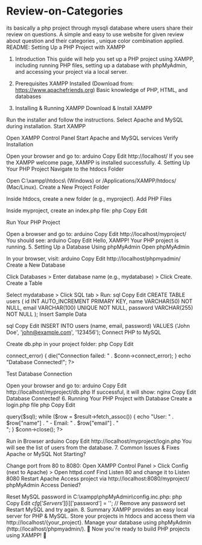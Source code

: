 # Review-on-Categories
its basically a php project through mysqli database where users share their review on questions. A simple and easy to use website for given review about question and their categories , unique color combination applied.
README: Setting Up a PHP Project with XAMPP
1. Introduction
This guide will help you set up a PHP project using XAMPP, including running PHP files, setting up a database with phpMyAdmin, and accessing your project via a local server.

2. Prerequisites
XAMPP Installed (Download from: https://www.apachefriends.org)
Basic knowledge of PHP, HTML, and databases
3. Installing & Running XAMPP
Download & Install XAMPP

Run the installer and follow the instructions.
Select Apache and MySQL during installation.
Start XAMPP

Open XAMPP Control Panel
Start Apache and MySQL services
Verify Installation

Open your browser and go to:
arduino
Copy
Edit
http://localhost/
If you see the XAMPP welcome page, XAMPP is installed successfully.
4. Setting Up Your PHP Project
Navigate to the htdocs Folder

Open C:\xampp\htdocs\ (Windows) or /Applications/XAMPP/htdocs/ (Mac/Linux).
Create a New Project Folder

Inside htdocs, create a new folder (e.g., myproject).
Add PHP Files

Inside myproject, create an index.php file:
php
Copy
Edit
<?php
echo "Hello, XAMPP! Your PHP project is running.";
?>
Run Your PHP Project

Open a browser and go to:
arduino
Copy
Edit
http://localhost/myproject/
You should see:
arduino
Copy
Edit
Hello, XAMPP! Your PHP project is running.
5. Setting Up a Database Using phpMyAdmin
Open phpMyAdmin

In your browser, visit:
arduino
Copy
Edit
http://localhost/phpmyadmin/
Create a New Database

Click Databases > Enter database name (e.g., mydatabase) > Click Create.
Create a Table

Select mydatabase > Click SQL tab > Run:
sql
Copy
Edit
CREATE TABLE users (
  id INT AUTO_INCREMENT PRIMARY KEY,
  name VARCHAR(50) NOT NULL,
  email VARCHAR(100) UNIQUE NOT NULL,
  password VARCHAR(255) NOT NULL
);
Insert Sample Data

sql
Copy
Edit
INSERT INTO users (name, email, password) VALUES
('John Doe', 'john@example.com', '123456');
Connect PHP to MySQL

Create db.php in your project folder:
php
Copy
Edit
<?php
$conn = new mysqli("localhost", "root", "", "mydatabase");

if ($conn->connect_error) {
    die("Connection failed: " . $conn->connect_error);
}
echo "Database Connected!";
?>
Test Database Connection

Open your browser and go to:
arduino
Copy
Edit
http://localhost/myproject/db.php
If successful, it will show:
nginx
Copy
Edit
Database Connected!
6. Running Your PHP Project with Database
Create a login.php file
php
Copy
Edit
<?php
include "db.php";

$sql = "SELECT * FROM users";
$result = $conn->query($sql);

while ($row = $result->fetch_assoc()) {
    echo "User: " . $row["name"] . " - Email: " . $row["email"] . "<br>";
}

$conn->close();
?>
Run in Browser
arduino
Copy
Edit
http://localhost/myproject/login.php
You will see the list of users from the database.
7. Common Issues & Fixes
Apache or MySQL Not Starting?

Change port from 80 to 8080:
Open XAMPP Control Panel > Click Config (next to Apache) > Open httpd.conf
Find Listen 80 and change it to Listen 8080
Restart Apache
Access project via http://localhost:8080/myproject/
phpMyAdmin Access Denied?

Reset MySQL password in C:\xampp\phpMyAdmin\config.inc.php:
php
Copy
Edit
$cfg['Servers'][$i]['password'] = ''; // Remove any password set
Restart MySQL and try again.
8. Summary
XAMPP provides an easy local server for PHP & MySQL.
Store your projects in htdocs and access them via http://localhost/{your_project}.
Manage your database using phpMyAdmin (http://localhost/phpmyadmin/).
🎉 Now you're ready to build PHP projects using XAMPP! 🚀
